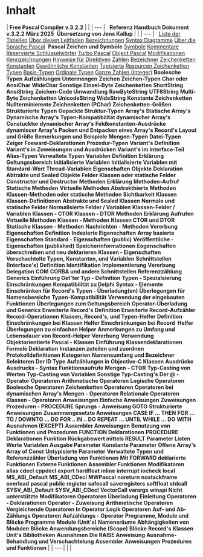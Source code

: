 # Inhalt

| **Free Pascal Compiler v.3.2.2** |  |
| --- |
&nbsp; **Referenz Handbuch** **Dokument v.3.2.2** **März 2025**&nbsp; **Übersetzung von Jens Kallup** |  |
| --- |
&nbsp; [Liste der Tabellen](<ListederTabellen.md>) [Über diesen Leitfaden](<UberdiesesHandbuch.md>) [Bezeichnungen](<Bezeichnungen.md>) [Syntax Diagramme](<SyntaxDiagramme.md>) [Über die Sprache Pascal](<UberdieSprachePascal.md>)&nbsp; **Pascal Zeichen und Symbole** [Symbole](<11Symbole.md#Symbole>) [Kommentare](<12Kommentare.md#Kommentare>) [Reservierte Schlüsselwörter](<13ReservierteSchlusselworter.md#Reservierte\_Schlüsselwörter>) [Turbo Pascal](<131TurboPascal.md#Turbo\_Pascal>) [Object Pascal](<132ObjectPascal.md#Object\_Pascal>) [Modifikationen](<133Modifikationen.md#Modifikationen>) [Kennzeichnungen](<14Kennzeichnungen.md#Kennzeichnungen>) [Hinweise für Direktiven](<15HinweiseundDirektiven.md#Hinweise\_für\_Direktiven>) [Zahlen](<16Zahlen.md#Zahlen>) [Bezeichner](<17Bezeichner.md#Bezeichner>) [Zeichenketten](<18Zeichenketten.md#Zeichenketten>) [Konstanten](<2Konstanten.md#Konstanten>) [Gewöhnliche Konstanten](<21GewohnlicheKonstanten.md#Gewöhnliche\_Konstanten>) [Typisierte](<22TypisierteKonstanten.md#Typesierte\_Konstanten>) [Resourcen Zeichenketten](<23ResourcenZeichenketten.md#Resourcen\_Zeichenketten>) [Typen](<3Typen.md#Typen>) [Basis-Typen](<31Basistypen.md#Basis\_Typen>) [Ordinale Typen](<311OrdinaleTypen.md#Ordinale\_Typen>) [Ganze Zahlen (Integer)](<312GanzeZahlenInteger.md#Ganze\_Zahlen>) **Boolesche Typen** **Aufzählungen** **Untermengen** **Zeichen** **Zeichen-Typen** **Char oder AnsiChar** **WideChar** **Sonstige** **Einzel-Byte Zeichenketten** **ShortString** **AnsiString** **Zeichen-Code Umwandlung** **RawByteString** **UTF8String** **Multi-Byte Zeichenketten** **UnicodeString** **WideString** **Konstante Zeichenketten** **Nullterminierente Zeichenketten (PChar)** **Zeichenketten-Größen** **Strukturierte Typen** **Gepackte Struktur-Typen** **Array's** **Statische Array's** **Dynamische Array's** **Typen-Kompatibilität dynamischer Array's** **Constucktor dynamischer Array's** **Feldkonstanten-Ausdrücke dynamiscer Array's** **Packen und Entpacken eines Array's** **Record's** **Layout und Größe** **Bemerkungen und Beispiele** **Mengen-Typen** **Datei-Typen** **Zeiger** **Foeward-Deklarationen** **Prozedur-Typen** **Variant's** **Definition** **Variant's in Zuweisungen und Ausdrücken** **Variant's im Interface-Teil** **Alias-Typen** **Verwaltete Typen** **Variablen** **Definition** **Erklärung** **Geltungssbereich** **Initialisierte Variablen** **Initialisierte Variablen mit Standard-Wert** **Thread-Variablen** **Eigenschaften** **Objekte** **Deklaration** **Abtrakte und Sealed Objekte** **Felder** **Klassen oder statische Felder** **Constructor und Destructor** **Methoden** **Erklärung** **Methoden-Aufruf** **Statische Methoden** **Virtuelle Methoden** **Abstrakthierte Methoden** **Klassen-Methoden oder statische Methoden** **Sichtbarkeit** **Klassen** **Klassen-Definitionen** **Abstrakte und Sealed Klassen** **Normale und statische Felder** **Normalisierte Felder / Variablen** **Klassen-Felder / Variablen** **Klassen - CTOR** **Klassen - DTOR** **Methoden** **Erklärung** **Aufrufen** **Virtuelle Methoden** **Klassen - Methoden** **Klassen CTOR und DTOR** **Statische Klassen - Methoden** **Nachrichten - Methoden** **Vererbung** **Eigenschaften** **Definition** **Indezierte Eigenschaften** **Array basierte Eigenschaften** **Standard - Eigenschaften (public)** **Veröffentliche - Eigenschaften (published)** **Speicherinformationen** **Eogenschaften überschreiben und neu deklarieren** **Klassen - Eigenschaften** **Verschachtelte Typen, Konstanten, und Variablen** **Schnittstellen (Interface's)** **Definition** **Identifikation** **Implementierung** **Vererbung** **Delegation** **COM** **CORBA und andere Schnittstellen** **Referenzzählung** **Generics** **Einführung** **Get'ter Typ - Definition** **Typen - Spezialsierung** **Einschränkungen** **Kompatibilität zu Delphi** **Syntax - Elemente** **Einschränken für Record's** **Typen - Überladung(en)** **Überlegungen für Namensbereiche** **Typen-Kompatibilität** **Verwendung der eingebauten Funktionen** **Überlegungen zum Geltungsbereich** **Operator-Überladung und Generics** **Erweiterte Record's** **Definition** **Erweiterte Record-Aufzähler** **Record-Operationen** **Klassen, Record's, und Typen-Helfer** **Definition** **Einschränkungen bei Klassen Helfer** **Einschränkungen bei Record&nbsp; Helfer** **Überlegungen zu einfachen Helper** **Anmerkungen zu Umfang und Lebensdauer von Record-Helper** **Vererbung** **Verwendung** **Objektorientierte Pascal - Klassen** **Einführung** **Klassendeklarationen** **Formele Deklaration** **Instanzen zuteilen und zuordnen** **Protokolldefinitionen** **Kategorien** **Namensumfang und Bezeichner** **Selektoren** **Der ID Type** **Aufzählungen in Objective-C Klassen** **Ausdrücke** **Ausdrucks - Syntax** **Funktionsaufrufe** **Mengen - CTOR** **Typ-Casting von Werten** **Typ-Casting von Variablen** **Sonstige Typ-Casting's** **Der @ - Operator** **Operatoren** **Arithmetische Operatoren** **Logische Operatoren** **Boolesche Operatoren** **Zeichenketten Operatoren** **Operatoren bei dynamischen Array's** **Mengen - Operatoren** **Relationale Operatoren** **Klassen - Operatoren** **Anweisungen** **Einfache Anweisungen** **Zuweisungen** **Prozeduren - PROCEDURE** **Sprungs - Anweisung GOTO** **Strukturierte Anweisungen** **Zusammengesetzte Anweisungen** **CASE** **IF ... THEN** **FOR ... TO / DOWNTO ... DO** **FOR .. IN .. DO** **REPEAT ... UNTIL** **WHILE ... DO** **WITH** **Ausnahmen (EXCEPT)** **Assembler Anweisungen** **Benutzung von Funktionen und Prozeduren** **FUNCTION Deklarationen** **PROCEDURE Deklarationen** **Funktion Rückgabewert mittels RESULT** **Parameter Listen** **Werte** **Variablen** **Ausgabe Parameter** **Konstante Parameter** **Offene Array's** **Array of Const** **Untypisierte Parameter** **Verwaltete Typen und Referenzzähler** **Überladung von Funktionen** **Mit FORWARD deklarierte Funktionen** **Externe Funktionen** **Assembler Funktionen** **Modifikatoren** **alias** **cdecl** **cppdecl** **export** **hardfloat** **inline** **interrupt** **iocheck** **local** **MS\_ABI\_Default** **MS\_ABI\_CDecl** **MWPascal** **noreturn** **nostackframe** **overload** **pascal** **public** **register** **safecall** **saveregisters** **softfloat** **stdcall** **SYSV\_ABI\_Default** **SYSV\_ABI\_CDecl** **VectorCall** **varargs** **winapi** **Nicht unterstützte Modifikatoren** **Operatoren Überladung** **Einleitung** **Operatoren - Deklarationen** **Operator - Zuweisung** **Arithmetische Operatoren** **Vergleichende Operatoren** **In Operator** **Logik Operatoren** **Auf- und Ab-Zählungs Operatoren** **Aufzählungs - Operator** **Programme, Module und Blöcke** **Programme** **Module (Unit's)** **Namensräume** **Abhängigkeiten von Modulen** **Blöcke** **Anwendungsbereiche (Scope)** **Blöcke** **Record's** **Klassen** **Unit's** **Bibliotheken** **Ausnahmen** **Die RAISE Anweisung** **Ausnahme-Behandlung und Verschachtelung** **Assembler** **Anweisungen** **Prozeduren und Funktionen** |
| --- |
|  |


